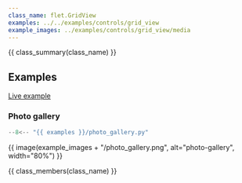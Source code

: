 ```yaml
---
class_name: flet.GridView
examples: ../../examples/controls/grid_view
example_images: ../examples/controls/grid_view/media
---
```


{{ class_summary(class_name) }}

## Examples

[Live example](https://flet-controls-gallery.fly.dev/layout/gridview)

### Photo gallery

```python
--8<-- "{{ examples }}/photo_gallery.py"
```

{{ image(example_images + "/photo_gallery.png", alt="photo-gallery", width="80%") }}


{{ class_members(class_name) }}
